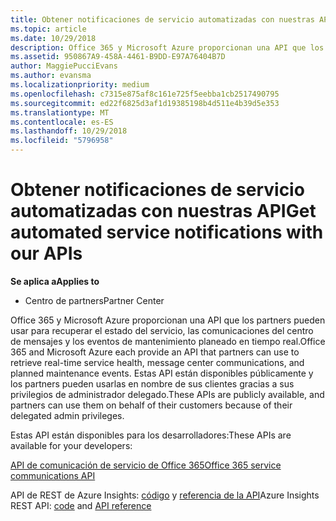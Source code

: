 ```yaml
---
title: Obtener notificaciones de servicio automatizadas con nuestras API | Centro de partners
ms.topic: article
ms.date: 10/29/2018
description: Office 365 y Microsoft Azure proporcionan una API que los partners pueden usar para recuperar el estado del servicio, las comunicaciones del centro de mensajes y los eventos de mantenimiento planeado en tiempo real.
ms.assetid: 950867A9-458A-4461-B9DD-E97A76404B7D
author: MaggiePucciEvans
ms.author: evansma
ms.localizationpriority: medium
ms.openlocfilehash: c7315e875af8c161e725f5eebba1cb2517490795
ms.sourcegitcommit: ed22f6825d3af1d19385198b4d511e4b39d5e353
ms.translationtype: MT
ms.contentlocale: es-ES
ms.lasthandoff: 10/29/2018
ms.locfileid: "5796958"
---
```

# <a name="get-automated-service-notifications-with-our-apis"></a><span data-ttu-id="e2d55-103">Obtener notificaciones de servicio automatizadas con nuestras API</span><span class="sxs-lookup"><span data-stu-id="e2d55-103">Get automated service notifications with our APIs</span></span>

**<span data-ttu-id="e2d55-104">Se aplica a</span><span class="sxs-lookup"><span data-stu-id="e2d55-104">Applies to</span></span>**

-  <span data-ttu-id="e2d55-105">Centro de partners</span><span class="sxs-lookup"><span data-stu-id="e2d55-105">Partner Center</span></span>

<span data-ttu-id="e2d55-106">Office 365 y Microsoft Azure proporcionan una API que los partners pueden usar para recuperar el estado del servicio, las comunicaciones del centro de mensajes y los eventos de mantenimiento planeado en tiempo real.</span><span class="sxs-lookup"><span data-stu-id="e2d55-106">Office 365 and Microsoft Azure each provide an API that partners can use to retrieve real-time service health, message center communications, and planned maintenance events.</span></span> <span data-ttu-id="e2d55-107">Estas API están disponibles públicamente y los partners pueden usarlas en nombre de sus clientes gracias a sus privilegios de administrador delegado.</span><span class="sxs-lookup"><span data-stu-id="e2d55-107">These APIs are publicly available, and partners can use them on behalf of their customers because of their delegated admin privileges.</span></span>

<span data-ttu-id="e2d55-108">Estas API están disponibles para los desarrolladores:</span><span class="sxs-lookup"><span data-stu-id="e2d55-108">These APIs are available for your developers:</span></span>

[<span data-ttu-id="e2d55-109">API de comunicación de servicio de Office 365</span><span class="sxs-lookup"><span data-stu-id="e2d55-109">Office 365 service communications API</span></span>](http://go.microsoft.com/fwlink/p/?LinkId=616899)

<span data-ttu-id="e2d55-110">API de REST de Azure Insights: [código](http://go.microsoft.com/fwlink/p/?LinkId=617299) y [referencia de la API](http://go.microsoft.com/fwlink/p/?LinkId=617300)</span><span class="sxs-lookup"><span data-stu-id="e2d55-110">Azure Insights REST API: [code](http://go.microsoft.com/fwlink/p/?LinkId=617299) and [API reference](http://go.microsoft.com/fwlink/p/?LinkId=617300)</span></span>

 

 



